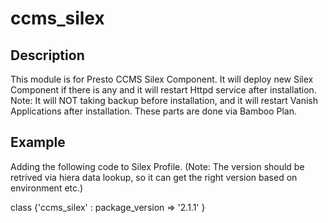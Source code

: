 # ccms_silex

## Description
This module is for Presto CCMS Silex Component. 
It will deploy new Silex Component if there is any and it will restart Httpd service after installation.
Note: It will NOT taking backup before installation, and it will restart Vanish Applications after installation. These parts are done via Bamboo Plan.

## Example
Adding the following code to Silex Profile.
(Note: The version should be retrived via hiera data lookup, so it can get the right version based on environment etc.)

class {'ccms_silex' :
    package_version => '2.1.1'
}



